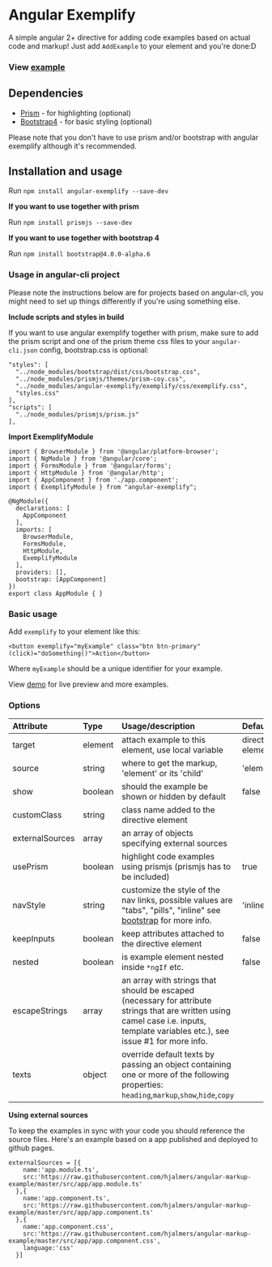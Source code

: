 # Angular Exemplify

A simple angular 2+ directive for adding code examples based on actual code and markup! Just add `AddExample` to your element and you're done:D

### View [example](https://hjalmers.github.io/angular-exemplify/)

## Dependencies
- [Prism](http://prismjs.com/) - for highlighting (optional)
- [Bootstrap4](https://v4-alpha.getbootstrap.com/) - for basic styling (optional)

Please note that you don't have to use prism and/or bootstrap with angular exemplify although it's recommended.

## Installation and usage

Run `npm install angular-exemplify --save-dev`

**If you want to use together with prism**

Run `npm install prismjs --save-dev`

**If you want to use together with bootstrap 4**

Run `npm install bootstrap@4.0.0-alpha.6`

### Usage in angular-cli project
Please note the instructions below are for projects based on angular-cli, you might need to set up things differently if you're using something else.

**Include scripts and styles in build**

If you want to use angular exemplify together with prism, make sure to add the prism script and one of the prism theme css files to your `angular-cli.json` config, bootstrap.css is optional:

```
"styles": [
  "../node_modules/bootstrap/dist/css/bootstrap.css",
  "../node_modules/prismjs/themes/prism-coy.css",
  "../node_modules/angular-exemplify/exemplify/css/exemplify.css",
  "styles.css"
],
"scripts": [
  "../node_modules/prismjs/prism.js"
],
```

**Import ExemplifyModule**
```
import { BrowserModule } from '@angular/platform-browser';
import { NgModule } from '@angular/core';
import { FormsModule } from '@angular/forms';
import { HttpModule } from '@angular/http';
import { AppComponent } from './app.component';
import { ExemplifyModule } from "angular-exemplify";

@NgModule({
  declarations: [
    AppComponent
  ],
  imports: [
    BrowserModule,
    FormsModule,
    HttpModule,
    ExemplifyModule
  ],
  providers: [],
  bootstrap: [AppComponent]
})
export class AppModule { }
```

### Basic usage
Add `exemplify` to your element like this:
```
<button exemplify="myExample" class="btn btn-primary" (click)="doSomething()">Action</button>
```

Where `myExample` should be a unique identifier for your example.

View [demo](https://hjalmers.github.io/angular-exemplify/) for live preview and more examples.

### Options

| Attribute       | Type    | Usage/description                                                                                                                                                                  | Default           |
|:----------------|:--------|:-----------------------------------------------------------------------------------------------------------------------------------------------------------------------------------|:------------------|
| target          | element | attach example to this element, use local variable                                                                                                                                 | directive element |
| source          | string  | where to get the markup, 'element' or its 'child'                                                                                                                                  | 'element'         |
| show            | boolean | should the example be shown or hidden by default                                                                                                                                   | false             |
| customClass     | string  | class name added to the directive element                                                                                                                                          |                   |
| externalSources | array   | an array of objects specifying external sources                                                                                                                                    |                   |
| usePrism        | boolean | highlight code examples using prismjs (prismjs has to be included)                                                                                                                 | true              |
| navStyle        | string  | customize the style of the nav links, possible values are "tabs", "pills", "inline" see [bootstrap](http://v4-alpha.getbootstrap.com/components/navs/) for more info.              | 'inline'          |
| keepInputs      | boolean | keep attributes attached to the directive element                                                                                                                                  | false             |
| nested          | boolean | is example element nested inside `*ngIf` etc.                                                                                                                                      | false             |
| escapeStrings   | array   | an array with strings that should be escaped (necessary for attribute strings that are written using camel case i.e. inputs, template variables etc.), see issue #1 for more info. |                   |
| texts           | object  | override default texts by passing an object containing one or more of the following properties: `heading`,`markup`,`show`,`hide`,`copy`                                            |                   |


**Using external sources**

To keep the examples in sync with your code you should reference the source files. Here's an example based on a app published and deployed to github pages.

```
externalSources = [{
    name:'app.module.ts',
    src:'https://raw.githubusercontent.com/hjalmers/angular-markup-example/master/src/app/app.module.ts'
  },{
    name:'app.component.ts',
    src:'https://raw.githubusercontent.com/hjalmers/angular-markup-example/master/src/app/app.component.ts'
  },{
    name:'app.component.css',
    src:'https://raw.githubusercontent.com/hjalmers/angular-markup-example/master/src/app/app.component.css',
    language:'css'
  }]
```
